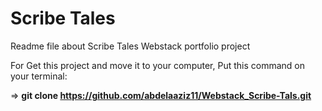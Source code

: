 # Scribe Tales
Readme file about Scribe Tales Webstack portfolio project

For Get this project and move it to your computer, Put this command on your terminal:

  => **git clone https://github.com/abdelaaziz11/Webstack_Scribe-Tals.git**
